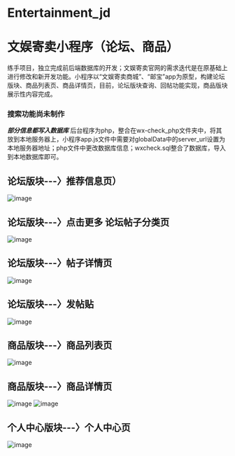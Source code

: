 # Entertainment_jd
# 文娱寄卖小程序（论坛、商品）
练手项目，独立完成前后端数据库的开发；文娱寄卖官网的需求迭代是在原基础上进行修改和新开发功能。小程序以“文娱寄卖商城”、“邮宝”app为原型，构建论坛版块、商品列表页、商品详情页，目前，论坛版块查询、回帖功能实现，商品版块展示性内容完成。
### 搜索功能尚未制作
***部分信息都写入数据库***
后台程序为php，整合在wx-check_php文件夹中，将其放到本地服务器上，小程序app.js文件中需要对globalData中的server_url设置为本地服务器地址；php文件中更改数据库信息；wxcheck.sql整合了数据库，导入到本地数据库即可。
## 论坛版块---〉推荐信息页）
![image](https://github.com/ada456ada/Entertainment_jd/blob/master/show_img/loc.png)
## 论坛版块---〉点击更多 论坛帖子分类页
![image](https://github.com/ada456ada/Entertainment_jd/blob/master/show_img/more.png)
## 论坛版块---〉帖子详情页
![image](https://github.com/ada456ada/Entertainment_jd/blob/master/show_img/loc_detail.png)
## 论坛版块---〉发帖贴
![image](https://github.com/ada456ada/Entertainment_jd/blob/master/show_img/edit_post.png)

## 商品版块---〉商品列表页
![image](https://github.com/ada456ada/Entertainment_jd/blob/master/show_img/rank.png)

## 商品版块---〉商品详情页
![image](https://github.com/ada456ada/Entertainment_jd/blob/master/show_img/rank_detail1.png)
![image](https://github.com/ada456ada/Entertainment_jd/blob/master/show_img/rank_detail2.png)

## 个人中心版块---〉个人中心页
![image](https://github.com/ada456ada/Entertainment_jd/blob/master/show_img/user_info.png)
